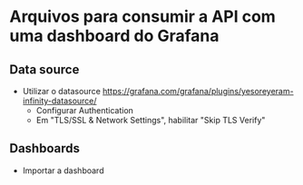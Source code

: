 # Arquivos para consumir a API com uma dashboard do Grafana

## Data source

- Utilizar o datasource https://grafana.com/grafana/plugins/yesoreyeram-infinity-datasource/
  - Configurar Authentication
  - Em "TLS/SSL & Network Settings", habilitar "Skip TLS Verify"
  

## Dashboards

- Importar a dashboard